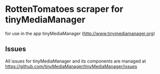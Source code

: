 RottenTomatoes scraper for tinyMediaManager
===========================================

for use in the app tinyMediaManager (http://www.tinymediamanager.org)

## Issues
All issues for tinyMediaManager and its components are managed at https://github.com/tinyMediaManager/tinyMediaManager/issues

